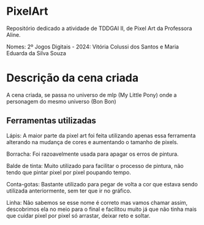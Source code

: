 # PixelArt
Repositório dedicado a atividade de TDDGAI II, de Pixel Art da Professora Aline.

<p>Nomes: 2º Jogos Digitais - 2024: Vitória Colussi dos Santos e Maria Eduarda da Silva Souza</p>

<h1>Descrição da cena criada</h1>
<p>A cena criada, se passa no universo de mlp (My Little Pony) onde a personagem do mesmo universo (Bon Bon)</p>

<h2>Ferramentas utilizadas</h2>

<p>Lápis: A maior parte da pixel art foi feita utilizando apenas essa ferramenta alterando na mudança de cores e aumentando o tamanho de pixels.</p>
<p>Borracha: Foi razoavelmente usada para apagar os erros de pintura.</p>
<p>Balde de tinta: Muito utilizado para facilitar o processo de pintura, não tendo que pintar pixel por pixel poupando tempo.</p>
<p>Conta-gotas: Bastante utilizado para pegar de volta a cor que estava sendo utilizada anteriormente, sem ter que ir no gráfico.</p>
<p>Linha: Não sabemos se esse nome é correto mas vamos chamar assim, descobrimos ela no meio para o final e facilitou muito já que não tinha mais que cuidar pixel por pixel só arrastar, deixar reto e soltar.</p>
